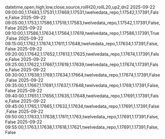 datetime,open,high,low,close,source,rollH20,rollL20,up2,dn2
2025-09-22 09:00:00,1.17483,1.17531,1.17469,1.17531,twelvedata_repo,1.17542,1.17391,False,False
2025-09-22 09:05:00,1.1753,1.17586,1.17519,1.17583,twelvedata_repo,1.17542,1.17391,False,False
2025-09-22 09:10:00,1.17586,1.17634,1.17564,1.17619,twelvedata_repo,1.17586,1.17391,True,False
2025-09-22 09:15:00,1.1762,1.17674,1.17611,1.17648,twelvedata_repo,1.17634,1.17391,False,False
2025-09-22 09:20:00,1.17642,1.17652,1.17613,1.17625,twelvedata_repo,1.17674,1.17391,False,False
2025-09-22 09:25:00,1.17622,1.17667,1.17619,1.17639,twelvedata_repo,1.17674,1.17391,False,False
2025-09-22 09:30:00,1.17639,1.1769,1.17634,1.17664,twelvedata_repo,1.17674,1.17391,False,False
2025-09-22 09:35:00,1.17667,1.17691,1.17637,1.17648,twelvedata_repo,1.1769,1.17391,False,False
2025-09-22 09:40:00,1.17651,1.17656,1.17635,1.17648,twelvedata_repo,1.17691,1.17391,False,False
2025-09-22 09:45:00,1.1765,1.17665,1.17632,1.17634,twelvedata_repo,1.17691,1.17391,False,False
2025-09-22 09:50:00,1.17633,1.17638,1.17611,1.1763,twelvedata_repo,1.17691,1.17391,False,False
2025-09-22 09:55:00,1.1763,1.17638,1.17618,1.17621,twelvedata_repo,1.17691,1.17391,False,False
